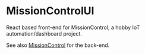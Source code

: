 # MissionControlUI
React based front-end for MissionControl, a hobby IoT automation/dashboard project. 

See also [MissionControl](https://github.com/Noctiphobia/MissionControl) for the back-end.
